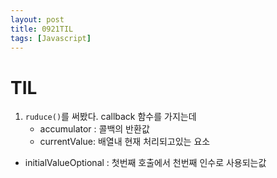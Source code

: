 ```yaml
---
layout: post
title: 0921TIL
tags: [Javascript]
---
```


# TIL

1. `ruduce()`를 써봤다. callback 함수를 가지는데
   - accumulator : 콜백의 반환값
   - currentValue: 배열내 현재 처리되고있는 요소
- initialValueOptional : 첫번째 호출에서 천번째 인수로 사용되는값